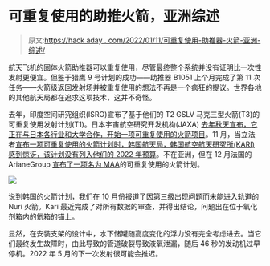 # 可重复使用的助推火箭，亚洲综述

> 原文:[https://hack aday . com/2022/01/11/可重复使用-助推器-火箭-亚洲-综述/](https://hackaday.com/2022/01/11/reusable-booster-rockets-asian-roundup/)

航天飞机的固体火箭助推器可以重复使用，尽管最终整个系统并没有证明比一次性发射更便宜。但鉴于猎鹰 9 号计划的成功——助推器 B1051 上个月完成了第 11 次任务——火箭级返回发射场并被重复使用的想法不再是一个疯狂的提议。世界各地的其他航天局都在追求这项技术，这并不奇怪。

去年，印度空间研究组织(ISRO)宣布了基于他们的 T2 GSLV 马克三型火箭(T3)的可重复使用发射计划(T1)。日本宇宙航空研究开发机构(JAXA) [去年秋天宣布，它正在与日本各行业和大学合作，开始一项可重复使用的火箭项目](https://asia.nikkei.com/Business/Aerospace-Defense/Japan-launches-reusable-rocket-project-chasing-Musk-s-SpaceX)。11 月，当立法者[宣布一项可重复使用的火箭计划时，韩国航天局，韩国航空航天研究所(KARI)感到惊讶，该计划没有列入他们的 2022 年预算](https://spacenews.com/south-korea-to-develop-reusable-rocket-with-100-ton-thrust-engines/)。不在亚洲，但在 12 月法国的 ArianeGroup [宣布了一项名为 MAA](https://arstechnica.com/science/2021/12/france-seeks-to-build-reusable-rocket-make-up-for-bad-choices-in-the-past/)的可重复使用的火箭计划。

![](../Images/71037e212151ffbc06b64819bbfc570d.png)

说到韩国的火箭计划，我们在 10 月份报道了因第三级出现问题而未能进入轨道的 Nuri 火箭。Kari 最近完成了对所有数据的审查，并得出结论，问题出在位于氧化剂箱内的氦箱的锚上。

显然，在安装支架的设计中，水下储罐随高度变化的浮力没有完全考虑进去。当它们最终发生故障时，由此导致的管道破裂导致液氧泄漏，随后 46 秒的发动机过早停机。2022 年 5 月的下一次发射很可能会推迟。